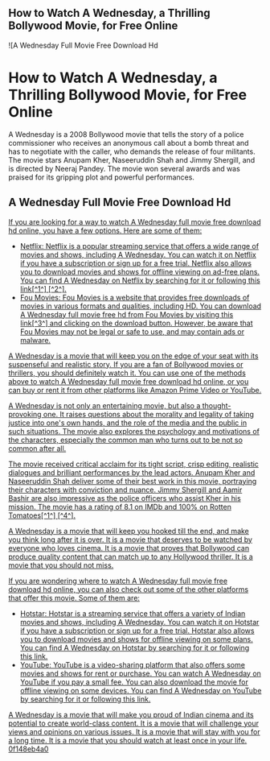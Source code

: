 ## How to Watch A Wednesday, a Thrilling Bollywood Movie, for Free Online

 
![A Wednesday Full Movie Free Download Hd 
<h1>How to Watch A Wednesday, a Thrilling Bollywood Movie, for Free Online</h1>
<p>A Wednesday is a 2008 Bollywood movie that tells the story of a police commissioner who receives an anonymous call about a bomb threat and has to negotiate with the caller, who demands the release of four militants. The movie stars Anupam Kher, Naseeruddin Shah and Jimmy Shergill, and is directed by Neeraj Pandey. The movie won several awards and was praised for its gripping plot and powerful performances.</p>
<h2>A Wednesday Full Movie Free Download Hd</h2>
<p><a href=](https://occ-0-778-299.1.nflxso.net/dnm/api/v6/E8vDc_W8CLv7-yMQu8KMEC7Rrr8/AAAABeMZkNnHuV8Y6pFrWEjxEZG8xvjo-JqEJzrBVbBo76pxXC9QOCBcJZZU0KjD8hONdRR6x9QAGgpUZCLr0ljFcZlBS1gjBo-Y5D6-.jpg?r=570)**Download**
 
If you are looking for a way to watch A Wednesday full movie free download hd online, you have a few options. Here are some of them:
 
- Netflix: Netflix is a popular streaming service that offers a wide range of movies and shows, including A Wednesday. You can watch it on Netflix if you have a subscription or sign up for a free trial. Netflix also allows you to download movies and shows for offline viewing on ad-free plans. You can find A Wednesday on Netflix by searching for it or following this link[^1^] [^2^].
- Fou Movies: Fou Movies is a website that provides free downloads of movies in various formats and qualities, including HD. You can download A Wednesday full movie free hd from Fou Movies by visiting this link[^3^] and clicking on the download button. However, be aware that Fou Movies may not be legal or safe to use, and may contain ads or malware.

A Wednesday is a movie that will keep you on the edge of your seat with its suspenseful and realistic story. If you are a fan of Bollywood movies or thrillers, you should definitely watch it. You can use one of the methods above to watch A Wednesday full movie free download hd online, or you can buy or rent it from other platforms like Amazon Prime Video or YouTube.
  
A Wednesday is not only an entertaining movie, but also a thought-provoking one. It raises questions about the morality and legality of taking justice into one's own hands, and the role of the media and the public in such situations. The movie also explores the psychology and motivations of the characters, especially the common man who turns out to be not so common after all.
 
The movie received critical acclaim for its tight script, crisp editing, realistic dialogues and brilliant performances by the lead actors. Anupam Kher and Naseeruddin Shah deliver some of their best work in this movie, portraying their characters with conviction and nuance. Jimmy Shergill and Aamir Bashir are also impressive as the police officers who assist Kher in his mission. The movie has a rating of 8.1 on IMDb and 100% on Rotten Tomatoes[^1^] [^4^].
 
A Wednesday is a movie that will keep you hooked till the end, and make you think long after it is over. It is a movie that deserves to be watched by everyone who loves cinema. It is a movie that proves that Bollywood can produce quality content that can match up to any Hollywood thriller. It is a movie that you should not miss.
  
If you are wondering where to watch A Wednesday full movie free download hd online, you can also check out some of the other platforms that offer this movie. Some of them are:

- Hotstar: Hotstar is a streaming service that offers a variety of Indian movies and shows, including A Wednesday. You can watch it on Hotstar if you have a subscription or sign up for a free trial. Hotstar also allows you to download movies and shows for offline viewing on some plans. You can find A Wednesday on Hotstar by searching for it or following this link.
- YouTube: YouTube is a video-sharing platform that also offers some movies and shows for rent or purchase. You can watch A Wednesday on YouTube if you pay a small fee. You can also download the movie for offline viewing on some devices. You can find A Wednesday on YouTube by searching for it or following this link.

A Wednesday is a movie that will make you proud of Indian cinema and its potential to create world-class content. It is a movie that will challenge your views and opinions on various issues. It is a movie that will stay with you for a long time. It is a movie that you should watch at least once in your life.
 0f148eb4a0

